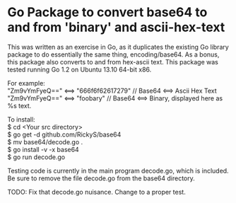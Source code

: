 Go Package to convert base64 to and from 'binary' and ascii-hex-text  
=======================================================

This was written as an exercise in Go, as it duplicates the existing Go library package to
do essentially the same thing, encoding/base64.  As a bonus, this package also converts to and from 
hex-ascii text.   This package was tested running Go 1.2 on Ubuntu 13.10 64-bit x86.

For example:  
      "Zm9vYmFyeQ==" <==> "666f6f62617279"   // Base64 <==> Ascii Hex Text  
      "Zm9vYmFyeQ==" <==> "foobary"          // Base64 <==> Binary, displayed here as %s text.  

To install:   
       $ cd &lt;Your src directory&gt;  
       $ go get -d github.com/RickyS/base64   
       $ mv base64/decode.go .   
       $ go install -v -x base64  
       $ go run decode.go  
       
     

Testing code is currently in the main program decode.go, which is included.  Be sure to remove the file decode.go from the
base64 directory.  

TODO:  Fix that decode.go nuisance.  Change to a proper test.

